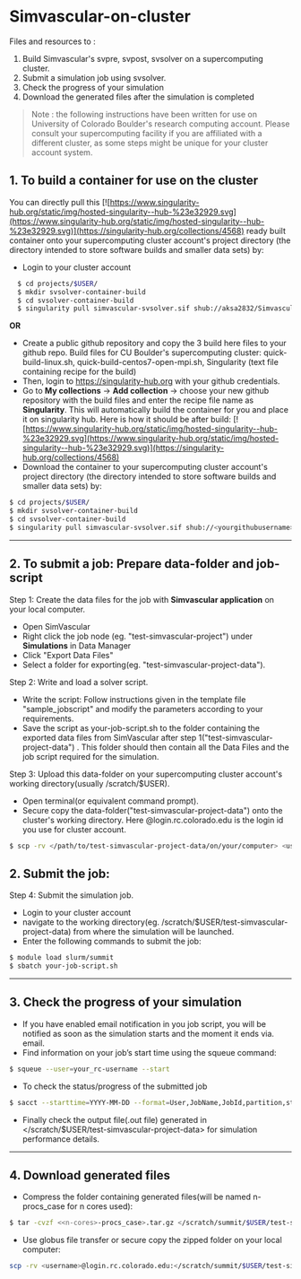 # Simvascular-on-cluster
Files and resources to :
1. Build Simvascular's svpre, svpost, svsolver on a supercomputing cluster. 
2. Submit a simulation job using svsolver.
3. Check the progress of your simulation
4. Download the generated files after the simulation is completed

> Note : the following instructions have been written for use on University of Colorado Boulder's research computing account. 
> Please consult your supercomputing facility if you are affiliated with a different cluster, as some steps might be unique for your cluster account system.

## 1. To build a container for use on the cluster
You can directly pull this [![https://www.singularity-hub.org/static/img/hosted-singularity--hub-%23e32929.svg](https://www.singularity-hub.org/static/img/hosted-singularity--hub-%23e32929.svg)](https://singularity-hub.org/collections/4568) ready built container onto your supercomputing cluster account's project directory (the directory intended to store software builds and smaller data sets) by: 
  - Login to your cluster account
```sh
  $ cd projects/$USER/
  $ mkdir svsolver-container-build
  $ cd svsolver-container-build
  $ singularity pull simvascular-svsolver.sif shub://aksa2832/Simvascular-on-cluster
  ```
**OR**

  - Create a public github repository and copy the 3 build here files to your github repo. 
    Build files for CU Boulder's supercomputing cluster: quick-build-linux.sh, quick-build-centos7-open-mpi.sh, Singularity (text file containing recipe for the build)
  - Then, login to https://singularity-hub.org with your github credentials.
  - Go to **My collections** -> **Add collection** -> choose your new github repository with the build files and enter the recipe file name as **Singularity**.
    This will automatically build the container for you and place it on singularity hub. Here is how it should be after build: [![https://www.singularity-hub.org/static/img/hosted-singularity--hub-%23e32929.svg](https://www.singularity-hub.org/static/img/hosted-singularity--hub-%23e32929.svg)](https://singularity-hub.org/collections/4568)
  - Download the container to your supercomputing cluster account's project directory (the directory intended to store software builds and smaller data sets) by:
  
  ```sh
  $ cd projects/$USER/
  $ mkdir svsolver-container-build
  $ cd svsolver-container-build
  $ singularity pull simvascular-svsolver.sif shub://<yourgithubusername>/<svsolver_github_reponame>
```
------------------------------------------------------------------------------------------------------------------------------------------------------------------------------------------------
## 2. To submit a job: Prepare data-folder and job-script
  Step 1: Create the data files for the job with **Simvascular application** on your local computer. 
  - Open SimVascular
  - Right click the job node (eg. "test-simvascular-project") under **Simulations** in Data Manager
  - Click "Export Data Files"
  - Select a folder for exporting(eg. "test-simvascular-project-data"). 
  
  Step 2: Write and load a solver script.
  - Write the script: Follow instructions given in the template file "sample_jobscript" and modify the parameters according to your requirements.
  - Save the script as your-job-script.sh to the folder containing the exported data files from SimVascular after step 1("test-simvascular-project-data") .
  This folder should then contain all the Data Files and the job script required for the simulation.
  
  Step 3: Upload this data-folder on your supercomputing cluster account's working directory(usually /scratch/$USER).
   - Open terminal(or equivalent command prompt).
   - Secure copy the data-folder("test-simvascular-project-data") onto the cluster's working directory. Here <username>@login.rc.colorado.edu is the login id you use for cluster account.
   ```sh
   $ scp -rv </path/to/test-simvascular-project-data/on/your/computer> <username>@login.rc.colorado.edu:</target/path/to/working/directory/on/cluster/>
   ```

## 2. Submit the job: 

   Step 4: Submit the simulation job.
   - Login to your cluster account
   - navigate to the working directory(eg. /scratch/$USER/test-simvascular-project-data) from where the simulation will be launched.
   - Enter the following commands to submit the job:
   ```sh
   $ module load slurm/summit
   $ sbatch your-job-script.sh
   ```
   
------------------------------------------------------------------------------------------------------------------------------------------------------------------------------------------------
## 3. Check the progress of your simulation
  - If you have enabled email notification in you job script, you will be notified as soon as the simulation starts and the moment it ends via. email.
  - Find information on your job’s start time using the squeue command:
  ```sh
  $ squeue --user=your_rc-username --start
  ```
  - To check the status/progress of the submitted job
  ```sh
  $ sacct --starttime=YYYY-MM-DD --format=User,JobName,JobId,partition,state,time,start,end,elapsed,MaxRss,MaxVMSize,nnodes,ncpus,nodelist

  ```
  - Finally check the output file(.out file) generated in </scratch/$USER/test-simvascular-project-data> for simulation performance details. 
   
------------------------------------------------------------------------------------------------------------------------------------------------------------------------------------------------
## 4. Download generated files 
  - Compress the folder containing generated files(will be named n-procs_case for n cores used):
  ```sh
  $ tar -cvzf <<n-cores>-procs_case>.tar.gz </scratch/summit/$USER/test-simvascular-project-data/<n-cores>-procs_case>
  ```
  - Use globus file transfer or secure copy the zipped folder on your local computer:
  ```sh
  scp -rv <username>@login.rc.colorado.edu:</scratch/summit/$USER/test-simvascular-project-data/<n-cores>-procs_case.tar.gz> <target/storage/path/on/your/computer> 
  ```
  
